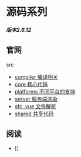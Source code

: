 # 源码系列
##### 版本2.6.12

## 官网
src
- [compiler 编译相关](https://github.com/vuejs/vue/tree/dev/src/compiler)
- [core 核心代码 ](https://github.com/vuejs/vue/tree/dev/src/core)
- [platforms 不同平台的支持](https://github.com/vuejs/vue/tree/dev/src/platforms)
- [server 服务端渲染](https://github.com/vuejs/vue/tree/dev/src/server)
- [sfc  .vue 文件解析](https://github.com/vuejs/vue/tree/dev/src/sfc)
- [shared 共享代码](https://github.com/vuejs/vue/tree/dev/src/shared)


## 阅读
- []
